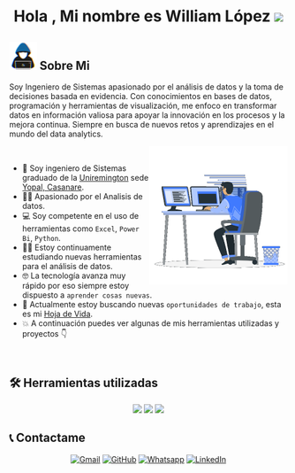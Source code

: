 <h1 align="center">Hola , Mi nombre es William López <img src="https://media.giphy.com/media/hvRJCLFzcasrR4ia7z/giphy.gif" width="35"></h1>


	
## <picture> <img src="https://github.com/WilliamLopez663/WilliamLopez663/blob/main/images/about_me.gif?raw=true" width = 50px></picture> Sobre Mi
<p>Soy Ingeniero de Sistemas apasionado por el análisis de datos y la toma de decisiones basada en evidencia. Con conocimientos en bases de datos, programación y herramientas de visualización, me enfoco en transformar datos en información valiosa para apoyar la innovación en los procesos y la mejora continua. Siempre en busca de nuevos retos y aprendizajes en el mundo del data analytics.</p>
<picture> <img align="right" src="https://github.com/WilliamLopez663/WilliamLopez663/blob/main/images/Right_Side.gif?raw=true" width = 250px></picture>

<br>

- :school: Soy ingeniero de Sistemas graduado de la [Uniremington](https://www.uniremington.edu.co/) sede [Yopal, Casanare](https://www.uniremington.edu.co/yopal/).
- :technologist: Apasionado por el Analisis de datos.
- :computer: Soy competente en el uso de herramientas como `Excel`, `Power Bi`, `Python`.
- :student: Estoy continuamente estudiando nuevas herramientas para el análisis de datos.
- :nerd_face: La tecnología avanza muy rápido por eso siempre estoy dispuesto a `aprender cosas nuevas`.
- :thinking: Actualmente estoy buscando nuevas `oportunidades de trabajo`, esta es mi [Hoja de Vida](https://drive.google.com/file/d/1b3rCQnkWQJXTJLt4Xd6rh9X8Hyv7Kwg1/view?usp=drive_link).
- :boom: A continuación puedes ver algunas de mis herramientas utilizadas y proyectos :point_down:
<br>


## 🛠️ Herramientas utilizadas

<p align="center">
	<img src="https://img.shields.io/badge/Excel-217346?style=for-the-badge&logo=microsoft-excel&logoColor=white" />
	<img src="https://img.shields.io/badge/Power_BI + Dax-F2C811?style=for-the-badge&logo=power-bi&logoColor=black" />
	<img src="https://img.shields.io/badge/Python-3776AB?style=for-the-badge&logo=python&logoColor=white" />
</p>







## :telephone_receiver: Contactame
<p align="center">
	<a href="mailto:ahmed.wiliam9614@gmail.com"><img img src="https://img.shields.io/badge/gmail-%23EA4335.svg?style=plastic&logo=gmail&logoColor=white" alt="Gmail"/></a>
	<a href="https://github.com/WilliamLopez663"><img src="https://img.shields.io/badge/github-%23181717.svg?style=plastic&logo=github&logoColor=white" alt="GitHub"/></a>
	<a href="https://wa.me/573133824935"><img src="https://img.shields.io/badge/whatsapp-%2325D366.svg?style=plastic&logo=whatsapp&logoColor=white" alt="Whatsapp"/></a>
	<a href="https://www.linkedin.com/in/william-lópez-8958a62aa/"><img src="https://img.shields.io/badge/linkedin-%230A66C2.svg?style=plastic&logo=linkedin&logoColor=white" alt="LinkedIn"/></a>
</p>

<br><br>

